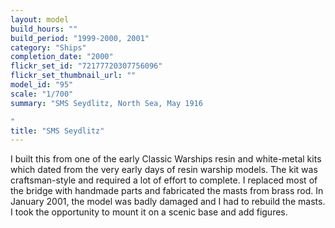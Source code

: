 ```yaml
---
layout: model
build_hours: ""
build_period: "1999-2000, 2001"
category: "Ships"
completion_date: "2000"
flickr_set_id: "72177720307756096"
flickr_set_thumbnail_url: ""
model_id: "95"
scale: "1/700"
summary: "SMS Seydlitz, North Sea, May 1916

"
title: "SMS Seydlitz"
---
```


I built this from one of the early Classic Warships resin and white-metal kits which dated from the very early days of resin warship models. The kit was craftsman-style and required a lot of effort to complete. I replaced most of the bridge with handmade parts and fabricated the masts from brass rod. In January 2001, the model was badly damaged and I had to rebuild the masts. I took the opportunity to mount it on a scenic base and add figures.
